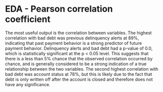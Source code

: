 # EDA - Pearson correlation coefficient
The most useful output is the correlation between variables. The highest correlation with bad debt was previous delinquency alerts at 89%, indicating that past payment behavior is a strong predictor of future payment behavior. Delinquency alerts and bad debt had a p-value of 0.0, which is statistically significant at the p < 0.05 level. This suggests that there is a less than 5% chance that the observed correlation occurred by chance, and is generally considered to be a strong indication of a true relationship between the two variables. The second highest correlation with bad debt was account status at 78%, but this is likely due to the fact that debt is only written off after the account is closed and therefore does not have any significance.
